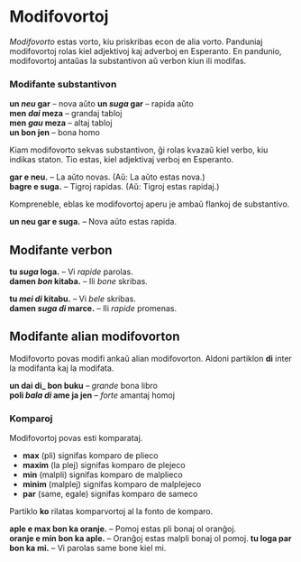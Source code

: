 # Modifovortoj

_Modifovorto_ estas vorto, kiu priskribas econ de alia vorto.
Panduniaj modifovortoj rolas kiel adjektivoj kaj adverboj en Esperanto.
En pandunio, modifovortoj antaŭas la substantivon aŭ verbon kiun ili modifas.

### Modifante substantivon

**un _neu_ gar**
– nova aŭto 
**un _suga_ gar**
– rapida aŭto  
**men _dai_ meza**
– grandaj tabloj  
**men _gau_ meza**
– altaj tabloj  
**un bon jen**
– bona homo

Kiam modifovorto sekvas substantivon, ĝi rolas kvazaŭ kiel verbo, kiu indikas staton.
Tio estas, kiel adjektivaj verboj en Esperanto.

**gar e neu.**
– La aŭto novas. (Aŭ: La aŭto estas nova.)  
**bagre e suga.**
– Tigroj rapidas. (Aŭ: Tigroj estas rapidaj.)  

Kompreneble, eblas ke modifovortoj aperu je ambaŭ flankoj de substantivo.

**un neu gar e suga.**
– Nova aŭto estas rapida.

## Modifante verbon

**tu _suga_ loga.**
– Vi _rapide_ parolas.  
**damen _bon_ kitaba.**
– Ili _bone_ skribas.

**tu _mei di_ kitabu.**
– Vi _bele_ skribas.  
**damen _suga di_ marce.**
– Ili _rapide_ promenas.


## Modifante alian modifovorton

Modifovorto povas modifi ankaŭ alian modifovorton.
Aldoni partiklon
**di**
inter la modifanta kaj la modifata.

**un dai di_ bon buku**
– _grande_ bona libro  
**poli _bala di_ ame ja jen**
– _forte_ amantaj homoj

### Komparoj

Modifovortoj povas esti komparataj.

- **max**
  (pli) signifas komparo de plieco
- **maxim**
  (la plej) signifas komparo de plejeco
- **min**
  (malpli) signifas komparo de malplieco
- **minim**
  (malplej) signifas komparo de malplejeco
- **par**
  (same, egale) signifas komparo de sameco

Partiklo **ko** rilatas komparvortoj al la fonto de komparo.

**aple e max bon ka oranje.**
– Pomoj estas pli bonaj ol oranĝoj.  
**oranje e min bon ka aple.**
– Oranĝoj estas malpli bonaj ol pomoj.
**tu loga par bon ka mi.**
– Vi parolas same bone kiel mi.

